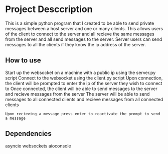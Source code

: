 # Project Desccription

This is a simple python program that I created to be able to send private messages between a host server and one or many clients. This allows users of the client to connect to the server and all recieve the same messages from the server and all send messages to the server. Server users can send messages to all the clients if they know the ip address of the server.

## How to use

Start up the websocket on a machine with a public ip using the server.py script
Connect to the websocket using the client.py script
Upon connection, the client will be prompted to enter the ip of the server they wish to connect to
Once connected, the client will be able to send messages to the server and recieve messages from the server
The server will be able to send messages to all connected clients and recieve messages from all connected clients

`Upon recieving a message press enter to reactivate the prompt to send a message`

## Dependencies

asyncio
websockets
aioconsole
